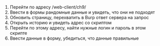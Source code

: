 1) Перейти по адресу /web-client/ch9/
2) Ввести в формы рандомные данные и увидеть, что они не подходят
3) Обновить страницу, перехватить в Burp ответ сервера на запрос 
4) Открыть историю и увидеть адрес со скриптом
5) Перейти по этому адресу, найти нужные логин и пароль в этом скрипте
6) Ввести данные в форму, убедиться, что данные правильные

